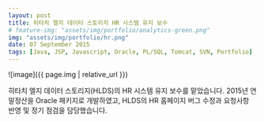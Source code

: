 ```yaml
---
layout: post
title: 히타치 엘지 데이터 스토리지 HR 시스템 유지 보수
# feature-img: "assets/img/portfolio/analytics-green.png"
img: "assets/img/portfolio/hr.png"
date: 07 September 2015
tags: [Java, JSP, Javascript, Oracle, PL/SQL, Tomcat, SVN, Portfolio]
---
```


![image]({{ page.img | relative_url }})

히타치 엘지 데이터 스토리지(HLDS)의 HR 시스템 유지 보수를 맡았습니다. 2015년 연말정산을 Oracle 패키지로 개발하였고, HLDS의 HR 홈페이지 버그 수정과 요청사항 반영 및 정기 점검을 담당했습니다.